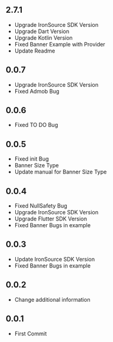 ## 2.7.1
 - Upgrade IronSource SDK Version
 - Upgrade Dart Version
 - Upgrade Kotlin Version
 - Fixed Banner Example with Provider
 - Update Readme

## 0.0.7

- Upgrade IronSource SDK Version
- Fixed Admob Bug

## 0.0.6

- Fixed TO DO Bug

## 0.0.5

- Fixed init Bug
- Banner Size Type
- Update manual for Banner Size Type

## 0.0.4

- Fixed NullSafety Bug
- Upgrade IronSource SDK Version
- Upgrade Flutter SDK Version
- Fixed Banner Bugs in example

## 0.0.3

- Update IronSource SDK Version
- Fixed Banner Bugs in example

## 0.0.2

- Change additional information

## 0.0.1

- First Commit

